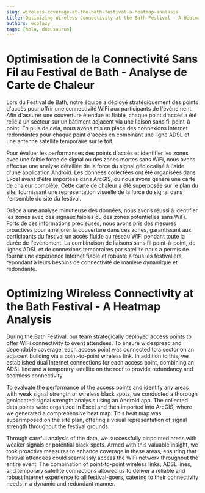 ```yaml
---
slug: wireless-coverage-at-the-bath-festival-a-heatmap-analasis
title: Optimizing Wireless Connectivity at the Bath Festival - A Heatmap Analysis
authors: ecolazy
tags: [hola, docusaurus]
---
```


# Optimisation de la Connectivité Sans Fil au Festival de Bath - Analyse de Carte de Chaleur

Lors du Festival de Bath, notre équipe a déployé stratégiquement des points d'accès pour offrir une connectivité WiFi aux participants de l'événement. Afin d'assurer une couverture étendue et fiable, chaque point d'accès a été relié à un secteur sur un bâtiment adjacent via une liaison sans fil point-à-point. En plus de cela, nous avons mis en place des connexions Internet redondantes pour chaque point d'accès en combinant une ligne ADSL et une antenne satellite temporaire sur le toit.

Pour évaluer les performances des points d'accès et identifier les zones avec une faible force de signal ou des zones mortes sans WiFi, nous avons effectué une analyse détaillée de la force du signal géolocalisé à l'aide d'une application Android. Les données collectées ont été organisées dans Excel avant d'être importées dans ArcGIS, où nous avons généré une carte de chaleur complète. Cette carte de chaleur a été superposée sur le plan du site, fournissant une représentation visuelle de la force du signal dans l'ensemble du site du festival.

Grâce à une analyse minutieuse des données, nous avons réussi à identifier les zones avec des signaux faibles ou des zones potentielles sans WiFi. Forts de ces informations précieuses, nous avons pris des mesures proactives pour améliorer la couverture dans ces zones, garantissant aux participants du festival un accès fluide au réseau WiFi pendant toute la durée de l'événement. La combinaison de liaisons sans fil point-à-point, de lignes ADSL et de connexions temporaires par satellite nous a permis de fournir une expérience Internet fiable et robuste à tous les festivaliers, répondant à leurs besoins de connectivité de manière dynamique et redondante.





 

# Optimizing Wireless Connectivity at the Bath Festival - A Heatmap Analysis

During the Bath Festival, our team strategically deployed access points to offer WiFi connectivity to event attendees. To ensure widespread and dependable coverage, each access point was connected to a sector on an adjacent building via a point-to-point wireless link. In addition to this, we established dual Internet connections for each access point, combining an ADSL line and a temporary satellite on the roof to provide redundancy and seamless connectivity.

To evaluate the performance of the access points and identify any areas with weak signal strength or wireless black spots, we conducted a thorough geolocated signal strength analysis using an Android app. The collected data points were organized in Excel and then imported into ArcGIS, where we generated a comprehensive heat map. This heat map was superimposed on the site plan, offering a visual representation of signal strength throughout the festival grounds.

Through careful analysis of the data, we successfully pinpointed areas with weaker signals or potential black spots. Armed with this valuable insight, we took proactive measures to enhance coverage in these areas, ensuring that festival attendees could seamlessly access the WiFi network throughout the entire event. The combination of point-to-point wireless links, ADSL lines, and temporary satellite connections allowed us to deliver a reliable and robust Internet experience to all festival-goers, catering to their connectivity needs in a dynamic and redundant manner.




